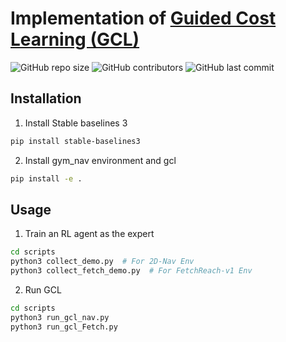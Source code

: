 # Implementation of [Guided Cost Learning (GCL)](https://arxiv.org/pdf/1603.00448.pdf)
![GitHub repo size](https://img.shields.io/github/repo-size/yifanwu2828/Inverse-Reinforcement-Learning)
![GitHub contributors](https://img.shields.io/github/contributors/yifanwu2828/Inverse-Reinforcement-Learning)
![GitHub last commit](https://img.shields.io/github/last-commit/yifanwu2828/Inverse-Reinforcement-Learning)

## Installation
1. Install Stable baselines 3
```bash
pip install stable-baselines3
```
2. Install gym_nav environment and gcl
```bash
pip install -e .
```

## Usage
1. Train an RL agent as the expert
```bash
cd scripts
python3 collect_demo.py  # For 2D-Nav Env
python3 collect_fetch_demo.py  # For FetchReach-v1 Env 
```
2. Run GCL
```bash
cd scripts
python3 run_gcl_nav.py
python3 run_gcl_Fetch.py
```
